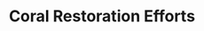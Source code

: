 ---
title: Coral Restoration Efforts
thumbnail: thumb-coral.gif
alt_text: Coral Restoration Project
description: Collaborative infographic &amp; 3D-Modeling multimedia story on coral restoration
goto: http://nicnosis.github.io/coral/
---